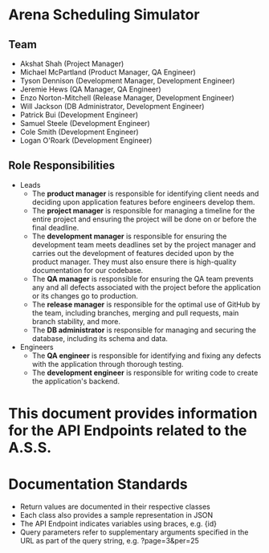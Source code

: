 # Arena Scheduling Simulator

## Team
* Akshat Shah (Project Manager)
* Michael McPartland (Product Manager, QA Engineer)
* Tyson Dennison (Development Manager, Development Engineer)
* Jeremie Hews (QA Manager, QA Engineer)
* Enzo Norton-Mitchell (Release Manager, Development Engineer)
* Will Jackson (DB Administrator, Development Engineer)
* Patrick Bui (Development Engineer)
* Samuel Steele (Development Engineer)
* Cole Smith (Development Engineer)
* Logan O'Roark (Development Engineer)

## Role Responsibilities
* Leads
    * The **product manager** is responsible for identifying client needs and deciding upon application features before engineers develop them.
    * The **project manager** is responsible for managing a timeline for the entire project and ensuring the project will be done on or before the final deadline.
    * The **development manager** is responsible for ensuring the development team meets deadlines set by the project manager and carries out the development of features decided upon by the product manager. They must also ensure there is high-quality documentation for our codebase.
    * The **QA manager** is responsible for ensuring the QA team prevents any and all defects associated with the project before the application or its changes go to production.
    * The **release manager** is responsible for the optimal use of GitHub by the team, including branches, merging and pull requests, main branch stability, and more.
    * The **DB administrator** is responsible for managing and securing the database, including its schema and data.
* Engineers
    * The **QA engineer** is responsible for identifying and fixing any defects with the application through thorough testing.
    * The **development engineer** is responsible for writing code to create the application's backend.

# This document provides information for the API Endpoints related to the A.S.S.

# Documentation Standards
* Return values are documented in their respective classes
* Each class also provides a sample representation in JSON
* The API Endpoint indicates variables using braces, e.g. {id}
* Query parameters refer to supplementary arguments specified in the URL as part of the query string, e.g. ?page=3&per=25
